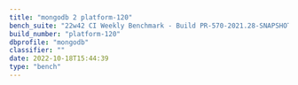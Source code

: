 ```yaml
---
title: "mongodb 2 platform-120"
bench_suite: "22w42 CI Weekly Benchmark - Build PR-570-2021.28-SNAPSHOT"
build_number: "platform-120"
dbprofile: "mongodb"
classifier: ""
date: 2022-10-18T15:44:39
type: "bench"
---
```


